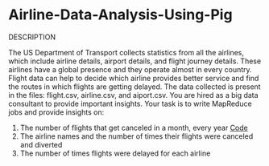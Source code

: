 # Airline-Data-Analysis-Using-Pig

DESCRIPTION

The US Department of Transport collects statistics from all the airlines, which include airline details, airport details, and flight journey details.
These airlines have a global presence and they operate almost in every country.
Flight data can help to decide which airline provides better service and find the routes in which flights are getting delayed.
The data collected is present in the files: flight.csv, airline.csv, and aiport.csv.
You are hired as a big data consultant to provide important insights.
Your task is to write MapReduce jobs and provide insights on:

1. The number of flights that get canceled in a month, every year [Code](./cancelledflights.pig)
2. The airline names and the number of times their flights were canceled and diverted
3. The number of times flights were delayed for each airline